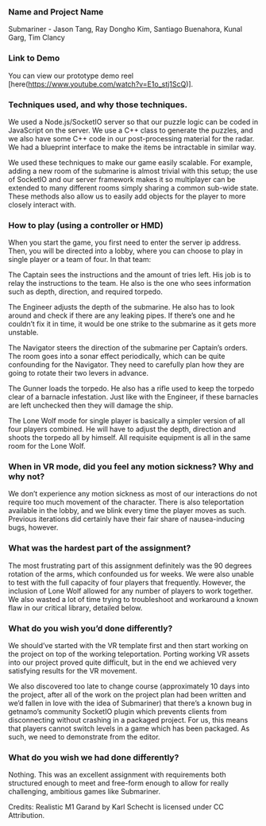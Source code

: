 ### Name and Project Name

Submariner - Jason Tang, Ray Dongho Kim, Santiago Buenahora, Kunal Garg, Tim Clancy

### Link to Demo

You can view our prototype demo reel [here(https://www.youtube.com/watch?v=E1o_stj1ScQ)].

### Techniques used, and why those techniques.

We used a Node.js/SocketIO server so that our puzzle logic can be coded in JavaScript on the server. We use a C++ class to generate the puzzles, and we also have some C++ code in our post-processing material for the radar. We had a blueprint interface to make the items be intractable in similar way.

We used these techniques to make our game easily scalable. For example, adding a new room of the submarine is almost trivial with this setup; the use of SocketIO and our server framework makes it so multiplayer can be extended to many different rooms simply sharing a common sub-wide state. These methods also allow us to easily add objects for the player to more closely interact with.

### How to play (using a controller or HMD)

When you start the game, you first need to enter the server ip address. Then, you will be directed into a lobby, where you can choose to play in single player or a team of four. In that team:

The Captain sees the instructions and the amount of tries left. His job is to relay the instructions to the team. He also is the one who sees information such as depth, direction, and required torpedo.

The Engineer adjusts the depth of the submarine. He also has to look around and check if there are any leaking pipes. If there’s one and he couldn’t fix it in time, it would be one strike to the submarine as it gets more unstable.

The Navigator steers the direction of the submarine per Captain’s orders. The room goes into a sonar effect periodically, which can be quite confounding for the Navigator. They need to carefully plan how they are going to rotate their two levers in advance.

The Gunner loads the torpedo. He also has a rifle used to keep the torpedo clear of a barnacle infestation. Just like with the Engineer, if these barnacles are left unchecked then they will damage the ship.

The Lone Wolf mode for single player is basically a simpler version of all four players combined. He will have to adjust the depth, direction and shoots the torpedo all by himself. All requisite equipment is all in the same room for the Lone Wolf.

### When in VR mode, did you feel any motion sickness? Why and why not?

We don’t experience any motion sickness as most of our interactions do not require too much movement of the character. There is also teleportation available in the lobby, and we blink every time the player moves as such. Previous iterations did certainly have their fair share of nausea-inducing bugs, however.

### What was the hardest part of the assignment?

The most frustrating part of this assignment definitely was the 90 degrees rotation of the arms, which confounded us for weeks. We were also unable to test with the full capacity of four players that frequently. However, the inclusion of Lone Wolf allowed for any number of players to work together. We also wasted a lot of time trying to troubleshoot and workaround a known flaw in our critical library, detailed below.

### What do you wish you’d done differently?

We should’ve started with the VR template first and then start working on the project on top of the working teleportation. Porting working VR assets into our project proved quite difficult, but in the end we achieved very satisfying results for the VR movement.

We also discovered too late to change course (approximately 10 days into the project, after all of the work on the project plan had been written and we’d fallen in love with the idea of Submariner) that there’s a known bug in getnamo’s community SocketIO plugin which prevents clients from disconnecting without crashing in a packaged project. For us, this means that players cannot switch levels in a game which has been packaged. As such, we need to demonstrate from the editor.

### What do you wish we had done differently?
	
Nothing. This was an excellent assignment with requirements both structured enough to meet and free-form enough to allow for really challenging, ambitious games like Submariner.

Credits: Realistic M1 Garand by Karl Schecht is licensed under CC Attribution.
